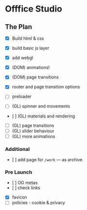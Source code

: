 # Offfice Studio

## The Plan

- [x] Build html & css
- [x] build basic js layer
- [x] add webgl
- [x] (DOM) animations!
- [x] (DOM) page transitions
- [x] router and page transition options
- [ ] preloader

- [ ] (GL) spinner and movements
- [ ] (GL) materials and rendering

- [ ] (GL) page transitions
- [ ] (GL) slider behaviour
- [ ] (GL) more animations

### Additional

- [ ] add page for `/work` — as archive

### Pre Launch

- [ ] OG metas
- [ ] check links
- [x] favicon
- [ ] policies - cookie & privacy
